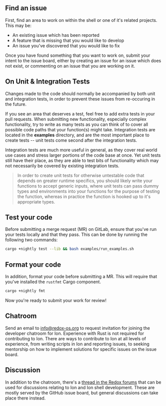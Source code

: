 ## Find an issue

First, find an area to work on within the shell or one of it's related projects.
This may be:

- An existing issue which has been reported
- A feature that is missing that you would like to develop
- An issue you've discovered that you would like to fix

Once you have found something that you want to work on, submit your intent to
the issue board, either by creating an issue for an issue which does not exist,
or commenting on an issue that you are working on it.

## On Unit & Integration Tests

Changes made to the code should normally be accompanied by both unit and integration tests,
in order to prevent these issues from re-occuring in the future.

If you see an area that deserves a test, feel free to add extra tests in your pull requests.
When submitting new functionality, especially complex functionality, try to write as many
tests as you can think of to cover all possible code paths that your function(s) might take.
Integration tests are located in the **examples** directory, and are the most important place
to create tests -- unit tests come second after the integration tests.

Integration tests are much more useful in general, as they cover real world use cases and
stress larger portions of the code base at once. Yet unit tests still have their place, as
they are able to test bits of functionality which may not necessarily be covered by existing
integration tests.

> In order to create unit tests for otherwise untestable code that depends on greater runtime
> specifics, you should likely write your functions to accept generic inputs, where unit
> tests can pass dummy types and environments into your functions for the purpose of testing
> the function, whereas in practice the function is hooked up to it's appropriate types.

## Test your code

Before submitting a merge request (MR) on GitLab, ensure that you've run your tests locally and that they
pass. This can be done by running the following two commands:

```sh
cargo +nightly test --lib && bash examples/run_examples.sh
```

## Format your code

In addition, format your code before submitting a MR. This will require that
you've installed the `rustfmt` Cargo component.

```sh
cargo +nightly fmt
```

Now you're ready to submit your work for review!

## Chatroom

Send an email to [info@redox-os.org](mailto:info@redox-os.org) to request invitation for joining
the developer chatroom for Ion. Experience with Rust is not required for contributing to Ion. There
are ways to contribute to Ion at all levels of experience, from writing scripts in Ion and reporting
issues, to seeking mentorship on how to implement solutions for specific issues on the issue board.

## Discussion

In addition to the chatroom, there's a [thread in the Redox forums](https://discourse.redox-os.org/t/ion-shell-development-discussion/682)
that can be used for discussions relating to Ion and Ion shell development. These are mostly served
by the GitHub issue board, but general discussions can take place there instead.
